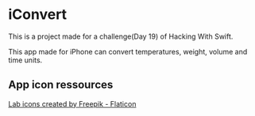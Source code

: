 # iConvert
This is a project made for a challenge(Day 19) of Hacking With Swift. 

This app made for iPhone can convert temperatures, weight, volume and time units. 

## App icon ressources
<a href="https://www.flaticon.com/free-icons/lab" title="lab icons">Lab icons created by Freepik - Flaticon</a>

